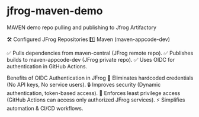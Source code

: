 # jfrog-maven-demo
MAVEN demo repo pulling and publishing to Jfrog Artifactory


🛠️ Configured JFrog Repositories
1️⃣ Maven (maven-appcode-dev)

✅ Pulls dependencies from maven-central (JFrog remote repo).
✅ Publishes builds to maven-appcode-dev (JFrog private repo).
✅ Uses OIDC for authentication in GitHub Actions.


Benefits of OIDC Authentication in JFrog
🚀 Eliminates hardcoded credentials (No API keys, No service users).
🔒 Improves security (Dynamic authentication, token-based access).
🔄 Enforces least privilege access (GitHub Actions can access only authorized JFrog services).
⚡ Simplifies automation & CI/CD workflows.
